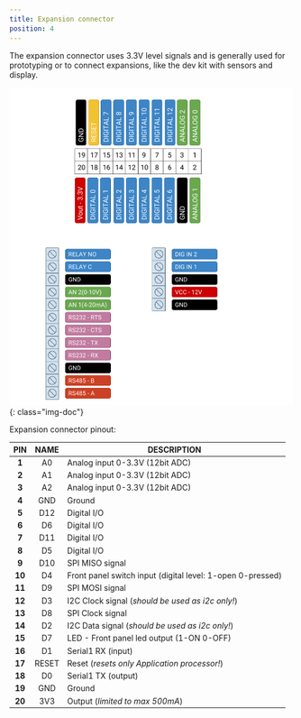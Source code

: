 ```yaml
---
title: Expansion connector
position: 4
---
```


The expansion connector uses 3.3V level signals and is generally used for prototyping or to connect expansions, like the dev kit with sensors and display.

![Expansion Connector](./images/PinoutArduino.png){: class="img-doc"}

Expansion connector pinout:

| **PIN** | **NAME** | **DESCRIPTION** |
| :---: | :---: | --- |
| **1** | A0 | Analog input 0-3.3V (12bit ADC) |
| **2** | A1 | Analog input 0-3.3V (12bit ADC) |
| **3** | A2 | Analog input 0-3.3V (12bit ADC) |
| **4** | GND | Ground |
| **5** | D12 | Digital I/O |
| **6** | D6 | Digital I/O |
| **7** | D11 | Digital I/O |
| **8** | D5 | Digital I/O |
| **9** | D10 | SPI MISO signal |
| **10** | D4 | Front panel switch input (digital level: 1-open 0-pressed) |
| **11** | D9 | SPI MOSI signal |
| **12** | D3 | I2C Clock signal (*should be used as i2c only!*) |
| **13** | D8 | SPI Clock signal |
| **14** | D2 | I2C Data signal (*should be used as i2c only!*) |
| **15** | D7 | LED - Front panel led output (1-ON 0-OFF) |
| **16** | D1 | Serial1 RX (input) |
| **17** | RESET | Reset (*resets only Application processor!*) |
| **18** | D0 | Serial1 TX (output) |
| **19** | GND | Ground |
| **20** | 3V3 | Output (*limited to max 500mA*) |
